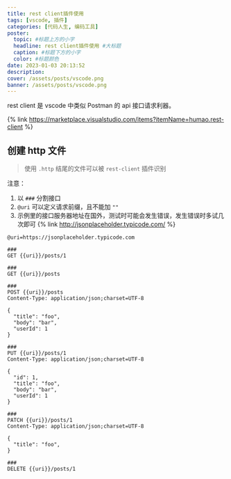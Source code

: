```yaml
---
title: rest client插件使用
tags: [vscode, 插件]
categories: [代码人生, 编码工具]
poster:
  topic: #标题上方的小字
  headline: rest client插件使用 #大标题
  caption: #标题下方的小字
  color: #标题颜色
date: 2023-01-03 20:13:52
description:
cover: /assets/posts/vscode.png
banner: /assets/posts/vscode.png
---
```


rest client 是 vscode 中类似 Postman 的 api 接口请求利器。

<!-- more -->

{% link https://marketplace.visualstudio.com/items?itemName=humao.rest-client %}

## 创建 http 文件

> 使用 `.http` 结尾的文件可以被 `rest-client` 插件识别

注意：

1. 以 `###` 分割接口
2. `@uri` 可以定义请求前缀，且不能加 `""`
3. 示例里的接口服务器地址在国外，测试时可能会发生错误，发生错误时多试几次即可
   {% link http://jsonplaceholder.typicode.com/ %}

```http api.http
@uri=https://jsonplaceholder.typicode.com

###
GET {{uri}}/posts/1

###
GET {{uri}}/posts

###
POST {{uri}}/posts
Content-Type: application/json;charset=UTF-8

{
  "title": "foo",
  "body": "bar",
  "userId": 1
}

###
PUT {{uri}}/posts/1
Content-Type: application/json;charset=UTF-8

{
  "id": 1,
  "title": "foo",
  "body": "bar",
  "userId": 1
}

###
PATCH {{uri}}/posts/1
Content-Type: application/json;charset=UTF-8

{
  "title": "foo",
}

###
DELETE {{uri}}/posts/1
```
